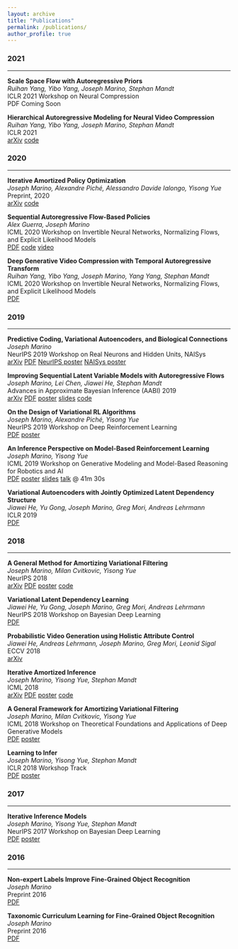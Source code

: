 ```yaml
---
layout: archive
title: "Publications"
permalink: /publications/
author_profile: true
---
```

### 2021
___

**Scale Space Flow with Autoregressive Priors**  
*Ruihan Yang, Yibo Yang, Joseph Marino, Stephan Mandt*  
ICLR 2021 Workshop on Neural Compression   
PDF Coming Soon

**Hierarchical Autoregressive Modeling for Neural Video Compression**  
*Ruihan Yang, Yibo Yang, Joseph Marino, Stephan Mandt*  
ICLR 2021   
[arXiv](https://arxiv.org/abs/2010.10258) [code](https://github.com/privateyoung/Youtube-NT)

### 2020
___

**Iterative Amortized Policy Optimization**  
*Joseph Marino, Alexandre Piché, Alessandro Davide Ialongo, Yisong Yue*  
Preprint, 2020   
[arXiv](https://arxiv.org/abs/2010.10670) [code](https://github.com/joelouismarino/variational_rl)

**Sequential Autoregressive Flow-Based Policies**  
*Alex Guerra, Joseph Marino*  
ICML 2020 Workshop on Invertible Neural Networks, Normalizing Flows, and Explicit Likelihood Models   
[PDF](../files/papers/2020/arrl/arrl_innf_workshop.pdf) [code](https://github.com/aguerra7002/ARSAC) [video](https://slideslive.com/38931462/sequentional-autoregressive-flowbased-policies)

**Deep Generative Video Compression with Temporal Autoregressive Transform**  
*Ruihan Yang, Yibo Yang, Joseph Marino, Yang Yang, Stephan Mandt*  
ICML 2020 Workshop on Invertible Neural Networks, Normalizing Flows, and Explicit Likelihood Models   
[PDF](../files/papers/2020/seq_flows_compression/seq_flows_compression.pdf)

### 2019
___

**Predictive Coding, Variational Autoencoders, and Biological Connections**  
*Joseph Marino*  
NeurIPS 2019 Workshop on Real Neurons and Hidden Units, NAISys   
[arXiv](https://arxiv.org/abs/2011.07464) [PDF](../files/papers/2019/predictive_coding/biological_connections_arXiv.pdf) [NeurIPS poster](../files/papers/2019/predictive_coding/pc_vae_poster.pdf) [NAISys poster](../files/papers/2019/predictive_coding/naisys_workshop_poster.pdf)

**Improving Sequential Latent Variable Models with Autoregressive Flows**  
*Joseph Marino, Lei Chen, Jiawei He, Stephan Mandt*  
Advances in Approximate Bayesian Inference (AABI) 2019   
[arXiv](https://arxiv.org/abs/2010.03172) [PDF](../files/papers/2019/seq_flow/AABI_Improving_Sequence_Modelling.pdf) [poster](../files/papers/2019/seq_flow/symposium_poster.pdf) [slides](../files/papers/2019/seq_flow/marino_aabi_spotlight.pdf) [code](https://github.com/joelouismarino/sequential_flows)

**On the Design of Variational RL Algorithms**  
*Joseph Marino, Alexandre Piché, Yisong Yue*  
NeurIPS 2019 Workshop on Deep Reinforcement Learning   
[PDF](../files/papers/2019/variational_rl/neurips_workshop_paper.pdf) [poster](../files/papers/2019/variational_rl/neurips_workshop_poster.pdf)

**An Inference Perspective on Model-Based Reinforcement Learning**  
*Joseph Marino, Yisong Yue*  
ICML 2019 Workshop on Generative Modeling and Model-Based Reasoning for Robotics and AI  
[PDF](../files/papers/2019/variational_rl/inference_perspective_on_mbrl.pdf) [poster](../files/papers/2019/variational_rl/icml_workshop_poster.pdf) [slides](../files/papers/2019/variational_rl/icml_workshop_presentation.pdf) [talk](https://www.facebook.com/icml.imls/videos/449245405622423/) @ 41m 30s

**Variational Autoencoders with Jointly Optimized Latent Dependency Structure**  
*Jiawei He, Yu Gong, Joseph Marino, Greg Mori, Andreas Lehrmann*  
ICLR 2019  
[PDF](../files/papers/2019/variational_latent_dependency_learning/iclr_2019_paper.pdf)

### 2018
___

**A General Method for Amortizing Variational Filtering**  
*Joseph Marino, Milan Cvitkovic, Yisong Yue*  
NeurIPS 2018  
[arXiv](https://arxiv.org/abs/1811.05090) [PDF](../files/papers/2018/avf/avf_conference_paper.pdf) [poster](../files/papers/2018/avf/nips2018_poster.pdf) [code](https://github.com/joelouismarino/amortized-variational-filtering)

**Variational Latent Dependency Learning**  
*Jiawei He, Yu Gong, Joseph Marino, Greg Mori, Andreas Lehrmann*  
NeurIPS 2018 Workshop on Bayesian Deep Learning  
[PDF](../files/papers/2019/variational_latent_dependency_learning/variational_latent_dependency_learning_workshop.pdf)

**Probabilistic Video Generation using Holistic Attribute Control**  
*Jiawei He, Andreas Lehrmann, Joseph Marino, Greg Mori, Leonid Sigal*  
ECCV 2018  
[arXiv](https://arxiv.org/abs/1803.08085)

**Iterative Amortized Inference**  
*Joseph Marino, Yisong Yue, Stephan Mandt*  
ICML 2018  
[arXiv](https://arxiv.org/abs/1807.09356) [PDF](../files/papers/2018/iterative_amortized_inference/icml_2018_paper.pdf) [poster](../files/papers/2018/iterative_amortized_inference/icml_2018_poster.pdf) [code](https://github.com/joelouismarino/iterative_inference)

**A General Framework for Amortizing Variational Filtering**  
*Joseph Marino, Milan Cvitkovic, Yisong Yue*  
ICML 2018 Workshop on Theoretical Foundations and Applications of Deep Generative Models  
[PDF](../files/papers/2018/avf/avf_workshop_paper.pdf) [poster](../files/papers/2018/avf/avf_workshop_poster.pdf)

**Learning to Infer**  
*Joseph Marino, Yisong Yue, Stephan Mandt*  
ICLR 2018 Workshop Track  
[PDF](../files/papers/2018/iterative_amortized_inference/Iterative_Inference_ICLR_Workshop.pdf) [poster](../files/papers/2018/iterative_amortized_inference/iclr2018_poster.pdf)

### 2017
___

**Iterative Inference Models**  
*Joseph Marino, Yisong Yue, Stephan Mandt*  
NeurIPS 2017 Workshop on Bayesian Deep Learning  
[PDF](../files/papers/2018/iterative_amortized_inference/Iterative_Inference_BDL_Workshop.pdf) [poster](../files/papers/2018/iterative_amortized_inference/NIPS_poster.pdf)

### 2016
___

**Non-expert Labels Improve Fine-Grained Object Recognition**  
*Joseph Marino*  
Preprint 2016  
[PDF](../files/papers/2016/non_expert_labels.pdf)

**Taxonomic Curriculum Learning for Fine-Grained Object Recognition**  
*Joseph Marino*  
Preprint 2016  
[PDF](../files/papers/2016/taxonomic_curriculum_learning.pdf)
